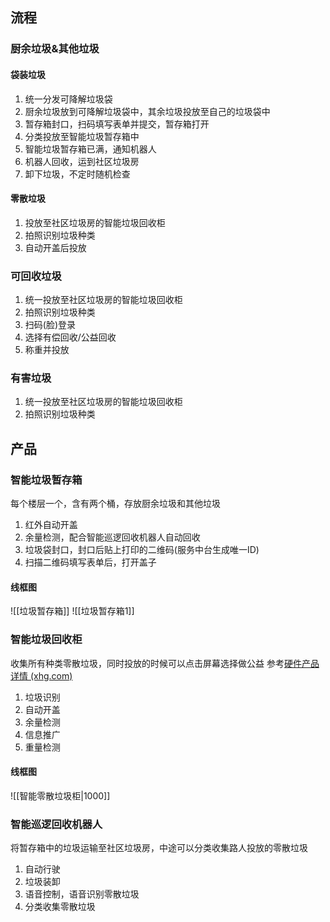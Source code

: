 ## 流程
### 厨余垃圾&其他垃圾
#### 袋装垃圾
1. 统一分发可降解垃圾袋
2. 厨余垃圾放到可降解垃圾袋中，其余垃圾投放至自己的垃圾袋中
3. 暂存箱封口，扫码填写表单并提交，暂存箱打开
4. 分类投放至智能垃圾暂存箱中
5. 智能垃圾暂存箱已满，通知机器人
6. 机器人回收，运到社区垃圾房
7. 卸下垃圾，不定时随机检查
#### 零散垃圾
1. 投放至社区垃圾房的智能垃圾回收柜
2. 拍照识别垃圾种类
3. 自动开盖后投放
### 可回收垃圾
1. 统一投放至社区垃圾房的智能垃圾回收柜
2. 拍照识别垃圾种类
3. 扫码(脸)登录
4. 选择有偿回收/公益回收
5. 称重并投放
### 有害垃圾
1. 统一投放至社区垃圾房的智能垃圾回收柜
2. 拍照识别垃圾种类
## 产品
### 智能垃圾暂存箱
每个楼层一个，含有两个桶，存放厨余垃圾和其他垃圾
1. 红外自动开盖
2. 余量检测，配合智能巡逻回收机器人自动回收
3. 垃圾袋封口，封口后贴上打印的二维码(服务中台生成唯一ID)
4. 扫描二维码填写表单后，打开盖子
#### 线框图
![[垃圾暂存箱]]
![[垃圾暂存箱1]]
### 智能垃圾回收柜
收集所有种类零散垃圾，同时投放的时候可以点击屏幕选择做公益
参考[硬件产品详情 (xhg.com)](https://www.xhg.com/hardware/reclaimerzt1.html)
1. 垃圾识别
2. 自动开盖
3. 余量检测
4. 信息推广
5. 重量检测
#### 线框图
![[智能零散垃圾柜|1000]]
### 智能巡逻回收机器人
将暂存箱中的垃圾运输至社区垃圾房，中途可以分类收集路人投放的零散垃圾
1. 自动行驶
2. 垃圾装卸
3. 语音控制，语音识别零散垃圾
4. 分类收集零散垃圾
